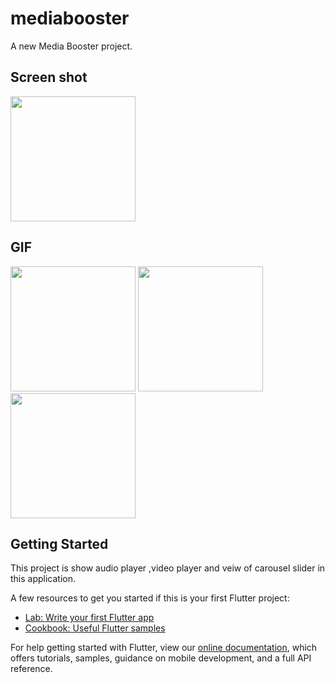 # mediabooster

A new Media Booster project.

## Screen shot

<img src = 'https://user-images.githubusercontent.com/102577515/170068996-c350800b-df73-40e5-802e-f8ade67237fa.PNG' width=200/>

## GIF


<img src = 'https://user-images.githubusercontent.com/102577515/170225263-23d71ebf-4740-4ec0-8550-92e0466aa55d.gif' width=200/>

<img src ='https://user-images.githubusercontent.com/102577515/170225360-57534221-91dd-486e-9e14-c50693cd226b.gif' width=200/>

<img src ='https://user-images.githubusercontent.com/102577515/170225610-eaf856e2-40df-4ffa-9db7-7f0b01f14e9f.gif' width=200/>


## Getting Started

This project is show audio player ,video player and veiw of carousel slider in this application.

A few resources to get you started if this is your first Flutter project:

- [Lab: Write your first Flutter app](https://flutter.dev/docs/get-started/codelab)
- [Cookbook: Useful Flutter samples](https://flutter.dev/docs/cookbook)

For help getting started with Flutter, view our
[online documentation](https://flutter.dev/docs), which offers tutorials,
samples, guidance on mobile development, and a full API reference.
